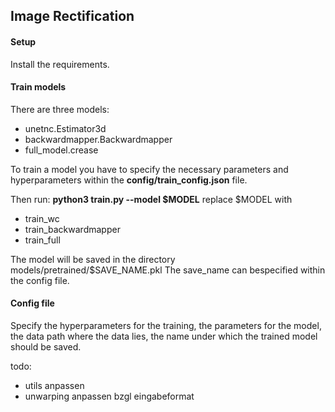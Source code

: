 ## Image Rectification

#### Setup
Install the requirements.

#### Train models

There are three models:
 - unetnc.Estimator3d
 - backwardmapper.Backwardmapper
 - full_model.crease

To train a model you have to specify the necessary parameters and hyperparameters within the **config/train_config.json** file.

Then run: **python3 train.py --model $MODEL**
replace $MODEL with
 - train_wc
 - train_backwardmapper
 - train_full

The model will be saved in the directory models/pretrained/$SAVE_NAME.pkl
The save_name can bespecified within the config file.

#### Config file
 
 Specify the hyperparameters for the training,
 the parameters for the model,
 the data path where the data lies,
 the name under which the trained model should be saved.

 todo:
 - utils anpassen
 - unwarping anpassen bzgl eingabeformat